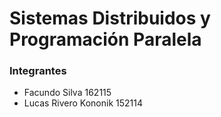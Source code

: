 # Sistemas Distribuidos y Programación Paralela
### Integrantes
* Facundo Silva 162115
* Lucas Rivero Kononik 152114
